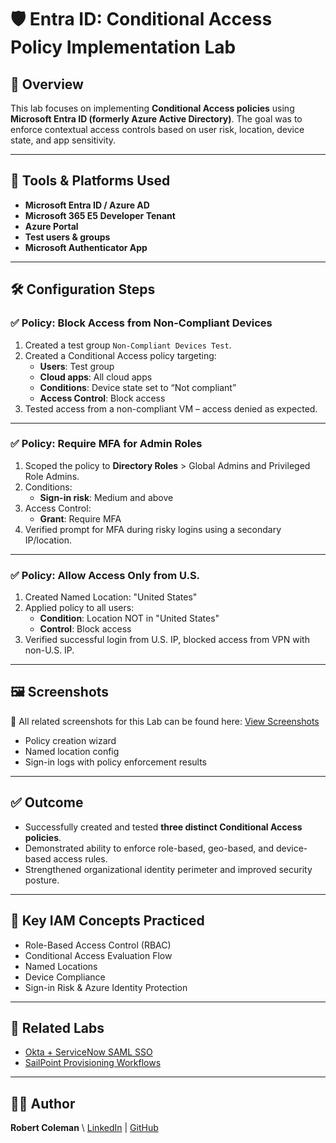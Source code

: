# 🛡️ Entra ID: Conditional Access Policy Implementation Lab

## 📘 Overview
This lab focuses on implementing **Conditional Access policies** using **Microsoft Entra ID (formerly Azure Active Directory)**. The goal was to enforce contextual access controls based on user risk, location, device state, and app sensitivity.

---

## 🧰 Tools & Platforms Used
- **Microsoft Entra ID / Azure AD**
- **Microsoft 365 E5 Developer Tenant**
- **Azure Portal**
- **Test users & groups**
- **Microsoft Authenticator App**

---

## 🛠️ Configuration Steps

### ✅ Policy: Block Access from Non-Compliant Devices
1. Created a test group `Non-Compliant Devices Test`.
2. Created a Conditional Access policy targeting:
   - **Users**: Test group
   - **Cloud apps**: All cloud apps
   - **Conditions**: Device state set to “Not compliant”
   - **Access Control**: Block access
3. Tested access from a non-compliant VM – access denied as expected.

---

### ✅ Policy: Require MFA for Admin Roles
1. Scoped the policy to **Directory Roles** > Global Admins and Privileged Role Admins.
2. Conditions:
   - **Sign-in risk**: Medium and above
3. Access Control:
   - **Grant**: Require MFA
4. Verified prompt for MFA during risky logins using a secondary IP/location.

---

### ✅ Policy: Allow Access Only from U.S.
1. Created Named Location: "United States"
2. Applied policy to all users:
   - **Condition**: Location NOT in "United States"
   - **Control**: Block access
3. Verified successful login from U.S. IP, blocked access from VPN with non-U.S. IP.

---

## 🖼️ Screenshots
📌 All related screenshots for this Lab can be found here:
[View Screenshots](./screenshots)
- Policy creation wizard
- Named location config
- Sign-in logs with policy enforcement results

---

## ✅ Outcome
- Successfully created and tested **three distinct Conditional Access policies**.
- Demonstrated ability to enforce role-based, geo-based, and device-based access rules.
- Strengthened organizational identity perimeter and improved security posture.

---

## 🧠 Key IAM Concepts Practiced
- Role-Based Access Control (RBAC)
- Conditional Access Evaluation Flow
- Named Locations
- Device Compliance
- Sign-in Risk & Azure Identity Protection

---

## 📎 Related Labs
- [Okta + ServiceNow SAML SSO](../Okta-ServiceNow-SSO/)
- [SailPoint Provisioning Workflows](../SailPoint-Provisioning/)

---

## 👨‍💻 Author
**Robert Coleman**  \\
[LinkedIn](https://www.linkedin.com/in/roberthcoleman/)  |  [GitHub](https://github.com/roberthcoleman)

